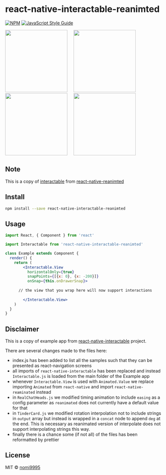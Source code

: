 # react-native-interactable-reanimted

[![NPM](https://img.shields.io/npm/v/react-native-interactable-reanimted.svg)](https://www.npmjs.com/package/react-native-interactable-reanimted) [![JavaScript Style Guide](https://img.shields.io/badge/code_style-standard-brightgreen.svg)](https://standardjs.com)

<img src="http://i.imgur.com/ErA2GQo.gif" width=200 />&nbsp;&nbsp;&nbsp;&nbsp;
<img src="http://i.imgur.com/pH6oB5D.gif" width=200 />&nbsp;&nbsp;&nbsp;&nbsp;
<img src="http://i.imgur.com/J5l2Qvq.gif" width=200 />&nbsp;&nbsp;&nbsp;&nbsp;
<img src="http://i.imgur.com/dWFYZBG.gif" width=200 />

## Note
This is a copy of [interactable](https://github.com/software-mansion/react-native-reanimated/blob/master/Example/reanimated1/Interactable.js) from [react-native-reanimted](https://github.com/software-mansion/react-native-reanimated)

## Install

```bash
npm install --save react-native-interactable-reanimted
```

## Usage

```jsx
import React, { Component } from 'react'

import Interactable from 'react-native-interactable-reanimted'

class Example extends Component {
  render() {
    return (
        <Interactable.View
          horizontalOnly={true}
          snapPoints={[{x: 0}, {x: -200}]}
          onSnap={this.onDrawerSnap}>
    
      // the view that you wrap here will now support interactions
    
        </Interactable.View>
    )
  }
}
```

## Disclaimer

This is a copy of example app from [react-native-interactable](https://github.com/wix/react-native-interactable/tree/master/playground) project.

There are several changes made to the files here:
 - index.js has been added to list all the samples such that they can be presented as react-navigation screens
 - all imports of `react-native-interactable` has been replaced and instead `Interactable.js` is loaded from the main folder of the Example app
 - whenever `Interactable.View` is used with `Animated.Value` we replace importing `Animated` from `react-native` and import `react-native-reaminated` instead
 - in `RealChatHeads.js` we modified timing animation to include `easing` as a config parameter as `reanimated` does not currently have a default value for that
 - in `TinderCard.js` we modified rotation interpolation not to include strings in `output` array but instead is wrapped in a `concat` node to append `deg` at the end. This is necessary as reanimated version of interpolate does not support interpolating strings this way.
 - finally there is a chance some (if not all) of the files has been reformatted by prettier


## License

MIT © [nomi9995](https://github.com/nomi9995)